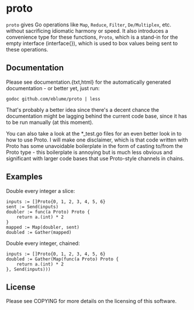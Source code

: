 proto
=====

`proto` gives Go operations like `Map`, `Reduce`, `Filter`, `De/Multiplex`, etc.
without sacrificing idiomatic harmony or speed. It also introduces a convenience
type for these functions, `Proto`, which is a stand-in for the empty interface
(interface{}), which is used to box values being sent to these operations.

Documentation
-------------

Please see documentation.{txt,html} for the automatically generated
documentation - or better yet, just run:

    godoc github.com/eblume/proto | less

That's probably a better idea since there's a decent chance the documentation
might be lagging behind the current code base, since it has to be run manually
(at this moment).

You can also take a look at the *_test.go files for an even better look in to
how to use Proto. I will make one disclaimer, which is that code written with
Proto has some unavoidable boilerplate in the form of casting to/from the Proto
type - this boilerplate is annoying but is much less obvious and significant
with larger code bases that use Proto-style channels in chains.

Examples
--------

Double every integer a slice:

    inputs := []Proto{0, 1, 2, 3, 4, 5, 6}
    sent := Send(inputs)
    doubler := func(a Proto) Proto {
        return a.(int) * 2
    }
    mapped := Map(doubler, sent)
    doubled := Gather(mapped)

Double every integer, chained:

    inputs := []Proto{0, 1, 2, 3, 4, 5, 6}
    doubled := Gather(Map(func(a Proto) Proto {
        return a.(int) * 2
    }, Send(inputs)))

License
-------

Please see COPYING for more details on the licensing of this software.
